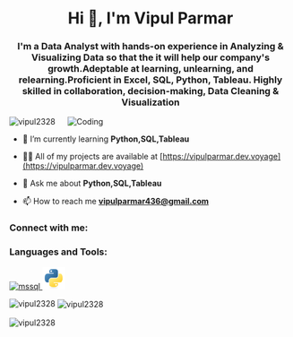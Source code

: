 
<h1 align="center">Hi 👋, I'm Vipul Parmar</h1>
<h3 align="center">I'm a Data Analyst with hands-on experience in Analyzing & Visualizing Data so that the it will help our company's growth.Adeptable at learning, unlearning, and relearning.Proficient in Excel, SQL, Python, Tableau. Highly skilled in collaboration, decision-making, Data Cleaning & Visualization</h3>
<img align="right" alt="Coding" width="400" src="https://aryng.com/assets/img/ani2.gif">
<p align="left"> <img src="https://komarev.com/ghpvc/?username=vipul2328&label=Profile%20views&color=0e75b6&style=flat" alt="vipul2328" /> </p>

- 🌱 I’m currently learning **Python,SQL,Tableau**

- 👨‍💻 All of my projects are available at [https://vipulparmar.dev.voyage](https://vipulparmar.dev.voyage)

- 💬 Ask me about **Python,SQL,Tableau**

- 📫 How to reach me **vipulparmar436@gmail.com**

<h3 align="left">Connect with me:</h3>
<p align="left">
</p>

<h3 align="left">Languages and Tools:</h3>
<p align="left"> <a href="https://www.microsoft.com/en-us/sql-server" target="_blank" rel="noreferrer"> <img src="https://www.svgrepo.com/show/303229/microsoft-sql-server-logo.svg" alt="mssql" width="40" height="40"/> </a> <a href="https://www.python.org" target="_blank" rel="noreferrer"> <img src="https://raw.githubusercontent.com/devicons/devicon/master/icons/python/python-original.svg" alt="python" width="40" height="40"/> </a> </p>

<p><img align="left" src="https://github-readme-stats.vercel.app/api/top-langs?username=vipul2328&show_icons=true&locale=en&layout=compact" alt="vipul2328" /></p>

<p>&nbsp;<img align="center" src="https://github-readme-stats.vercel.app/api?username=vipul2328&show_icons=true&locale=en" alt="vipul2328" /></p>

<p><img align="center" src="https://github-readme-streak-stats.herokuapp.com/?user=vipul2328&" alt="vipul2328" /></p>
